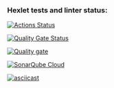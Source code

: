 ### Hexlet tests and linter status:
[![Actions Status](https://github.com/Syanom/python-project-49/actions/workflows/hexlet-check.yml/badge.svg)](https://github.com/Syanom/python-project-49/actions)

[![Quality Gate Status](https://sonarcloud.io/api/project_badges/measure?project=Syanom_python-project-49&metric=alert_status)](https://sonarcloud.io/summary/new_code?id=Syanom_python-project-49)

[![Quality gate](https://sonarcloud.io/api/project_badges/quality_gate?project=Syanom_python-project-49)](https://sonarcloud.io/summary/new_code?id=Syanom_python-project-49)

[![SonarQube Cloud](https://sonarcloud.io/images/project_badges/sonarcloud-dark.svg)](https://sonarcloud.io/summary/new_code?id=Syanom_python-project-49)

[![asciicast](https://asciinema.org/a/648tPR5JNW6NiLcUBgQtX2hV4.svg)](https://asciinema.org/a/648tPR5JNW6NiLcUBgQtX2hV4)
